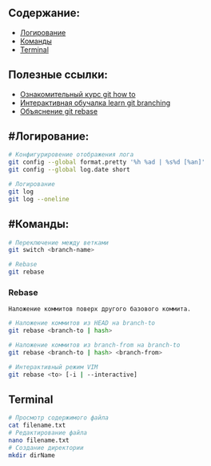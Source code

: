 
## Содержание:

* [Логирование](#Логирование)
* [Команды](#Команды)
* [Terminal](#Terminal)

## Полезные ссылки:

* [Ознакомительный курс git how to](https://githowto.com/)
* [Интерактивная обучалка learn git branching](https://learngitbranching.js.org/?locale=ru_RU)
* [Объяснение git rebase](https://selectel.ru/blog/tutorials/how-to-rebase-commits-and-branches/)


## #Логирование:

```bash
# Конфигурировение отображения лога
git config --global format.pretty '%h %ad | %s%d [%an]'
git config --global log.date short

# Логирование 
git log
git log --oneline
```

## #Команды:

```bash
# Переключение между ветками
git switch <branch-name>

# Rebase
git rebase 
```

### Rebase
`Наложение коммитов поверх другого базового коммита.`

```bash
# Наложение коммитов из HEAD на branch-to
git rebase <branch-to | hash>

# Наложение коммитов из branch-from на branch-to
git rebase <branch-to | hash> <branch-from>

# Интерактивный режим VIM 
git rebase <to> [-i | --interactive]


```
## Terminal
```bash
# Просмотр содержимого файла
cat filename.txt 
# Редактирование файла 
nano filename.txt
# Создание директории 
mkdir dirName
```
